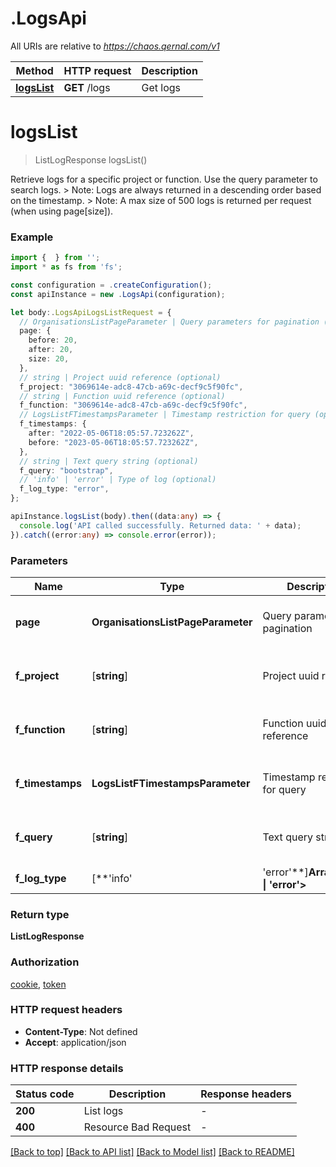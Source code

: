 # .LogsApi

All URIs are relative to *https://chaos.qernal.com/v1*

Method | HTTP request | Description
------------- | ------------- | -------------
[**logsList**](LogsApi.md#logsList) | **GET** /logs | Get logs


# **logsList**
> ListLogResponse logsList()

Retrieve logs for a specific project or function. Use the query parameter to search logs.  > Note: Logs are always returned in a descending order based on the timestamp. > Note: A max size of 500 logs is returned per request (when using page[size]). 

### Example


```typescript
import {  } from '';
import * as fs from 'fs';

const configuration = .createConfiguration();
const apiInstance = new .LogsApi(configuration);

let body:.LogsApiLogsListRequest = {
  // OrganisationsListPageParameter | Query parameters for pagination (optional)
  page: {
    before: 20,
    after: 20,
    size: 20,
  },
  // string | Project uuid reference (optional)
  f_project: "3069614e-adc8-47cb-a69c-decf9c5f90fc",
  // string | Function uuid reference (optional)
  f_function: "3069614e-adc8-47cb-a69c-decf9c5f90fc",
  // LogsListFTimestampsParameter | Timestamp restriction for query (optional)
  f_timestamps: {
    after: "2022-05-06T18:05:57.723262Z",
    before: "2023-05-06T18:05:57.723262Z",
  },
  // string | Text query string (optional)
  f_query: "bootstrap",
  // 'info' | 'error' | Type of log (optional)
  f_log_type: "error",
};

apiInstance.logsList(body).then((data:any) => {
  console.log('API called successfully. Returned data: ' + data);
}).catch((error:any) => console.error(error));
```


### Parameters

Name | Type | Description  | Notes
------------- | ------------- | ------------- | -------------
 **page** | **OrganisationsListPageParameter** | Query parameters for pagination | (optional) defaults to undefined
 **f_project** | [**string**] | Project uuid reference | (optional) defaults to undefined
 **f_function** | [**string**] | Function uuid reference | (optional) defaults to undefined
 **f_timestamps** | **LogsListFTimestampsParameter** | Timestamp restriction for query | (optional) defaults to undefined
 **f_query** | [**string**] | Text query string | (optional) defaults to undefined
 **f_log_type** | [**&#39;info&#39; | &#39;error&#39;**]**Array<&#39;info&#39; &#124; &#39;error&#39;>** | Type of log | (optional) defaults to undefined


### Return type

**ListLogResponse**

### Authorization

[cookie](README.md#cookie), [token](README.md#token)

### HTTP request headers

 - **Content-Type**: Not defined
 - **Accept**: application/json


### HTTP response details
| Status code | Description | Response headers |
|-------------|-------------|------------------|
**200** | List logs |  -  |
**400** | Resource Bad Request |  -  |

[[Back to top]](#) [[Back to API list]](README.md#documentation-for-api-endpoints) [[Back to Model list]](README.md#documentation-for-models) [[Back to README]](README.md)


